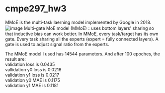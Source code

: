 # cmpe297_hw3

MMoE is the multi-task laerning model implemented by Google in 2018.</br> 
![image](https://user-images.githubusercontent.com/32551600/197459037-8cd4cb10-b683-4a0f-a1f4-fc0e3a5f5009.png)
Multi-gate MoE model (MMoE)：uses bottom layers' sharing so that inductive bias can work better. In MMoE, every task/target has its own gate. Every task sharing all the experts (expert = fully connected layers). A gate is used to adjust signal ratio from the experts. </br>

The MMoE model I used has 14544 parameters. And after 100 epoches, the result are: </br>
validation loss is 0.0435 </br>
vallidation y0 loss is 0.0218 </br>
validation y1 loss is 0.0217 </br> 
validation y0 MAE is 0.1175 </br> 
validation y1 MAE is  0.1181 </br>
